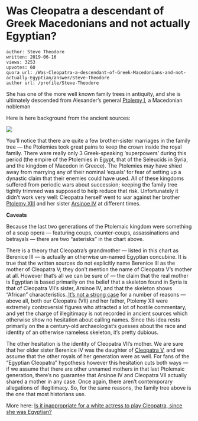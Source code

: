 # Was Cleopatra a descendant of Greek Macedonians and not actually Egyptian?

	author: Steve Theodore
	written: 2019-06-16
	views: 3253
	upvotes: 60
	quora url: /Was-Cleopatra-a-descendant-of-Greek-Macedonians-and-not-actually-Egyptian/answer/Steve-Theodore
	author url: /profile/Steve-Theodore


She has one of the more well known family trees in antiquity, and she is ultimately descended from Alexander’s general [Ptolemy I](https://www.ancient.eu/Ptolemy_I/), a Macedonian nobleman

Here is here background from the ancient sources:

![](https://qph.fs.quoracdn.net/main-qimg-df8bc0c5678d123101a604ec08b1cf0a-c)

You’ll notice that there are quite a few brother-sister marriages in the family tree — the Ptolemies took great pains to keep the crown inside the royal family. There were really only 3 Greek-speaking ‘superpowers’ during this period (the empire of the Ptolemies in Egypt, that of the Seleucids in Syria, and the kingdom of Macedon in Greece). The Ptolemies may have shied away from marrying any of their nominal ‘equals’ for fear of setting up a dynastic claim that their enemies could have used. All of these kingdoms suffered from periodic wars about succession; keeping the family tree tightly trimmed was supposed to help reduce that risk. Unfortunately it didn’t work very well: Cleopatra herself went to war against her brother [Ptolemy XIII](https://en.wikipedia.org/wiki/Ptolemy_XIII_Theos_Philopator) and her sister [Arsinoe IV](https://en.wikipedia.org/wiki/Arsinoe_IV_of_Egypt) at different times.

__Caveats__ 

Because the last two generations of the Ptolemaic kingdom were something of a soap opera — featuring coups, counter-coups, assassinations and betrayals — there are two “asterisks” in the chart above.

There is a theory that Cleopatra’s grandmother — listed in this chart as Berenice III — is actually an otherwise un-named Egyptian concubine. It is true that the written sources do not explicitly name Berenice III as the mother of Cleopatra V; they don’t mention the name of Cleopatra V’s mother at all. However that’s all we can be sure of — the claim that the real mother is Egyptian is based primarily on the belief that a skeleton found in Syria is that of Cleopatra VII’s sister, Arsinoe IV, and that the skeleton shows “African” characteristics.[ It’s not a strong case](https://www.quora.com/Is-it-inappropriate-for-a-white-actress-to-play-Cleopatra-since-she-was-Egyptian/answer/Steve-Theodore?ch=10&share=73e98f4e&srid=zLvM) for a number of reasons — above all, both our Cleopatra (VII) and her father, Ptolemy XII were extremely controversial figures who attracted a lot of hostile commentary, and yet the charge of illegitimacy is not recorded in ancient sources which otherwise show no hesitation about calling names. Since this idea rests primarily on the a century-old archaeologist’s guesses about the race and identity of an otherwise nameless skeleton, it’s pretty dubious.

The other hesitation is the identity of Cleopatra VII’s mother. We are sure that her older sister Berenice IV was the daughter of [Cleopatra V](https://en.wikipedia.org/wiki/Cleopatra_V_of_Egypt), and we assume that the other royals of her generation were as well. For fans of the “Egyptian Cleopatra” hypothesis however this hesitation cuts both ways — if we assume that there are other unnamed mothers in that last Ptolemaic generation, there’s no guarantee that Arsinoe IV and Cleopatra VII actually shared a mother in any case. Once again, there aren’t contemporary allegations of illegitimacy. So, for the same reasons, the family tree above is the one that most historians use.

More here: [Is it inappropriate for a white actress to play Cleopatra, since she was Egyptian?](https://www.quora.com/Is-it-inappropriate-for-a-white-actress-to-play-Cleopatra-since-she-was-Egyptian/answer/Steve-Theodore?ch=10&share=73e98f4e&srid=zLvM)

